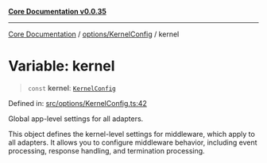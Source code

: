 [**Core Documentation v0.0.35**](../../../README.md)

***

[Core Documentation](../../../modules.md) / [options/KernelConfig](../README.md) / kernel

# Variable: kernel

> `const` **kernel**: [`KernelConfig`](../interfaces/KernelConfig.md)

Defined in: [src/options/KernelConfig.ts:42](https://github.com/stonemjs/core/blob/83759020101bdf94fc7c7a0d8609e63689d57c0f/src/options/KernelConfig.ts#L42)

Global app-level settings for all adapters.

This object defines the kernel-level settings for middleware, which apply to all adapters.
It allows you to configure middleware behavior, including event processing, response handling,
and termination processing.

